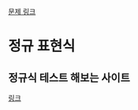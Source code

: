 [문제 링크](https://programmers.co.kr/learn/courses/30/lessons/72410?language=javascript)

# 정규 표현식

## 정규식 테스트 해보는 사이트

[링크](https://regexr.com/)

